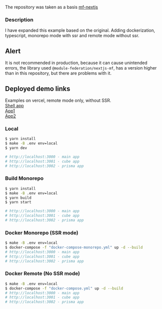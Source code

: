 
The repository was taken as a basis [mf-nextjs](https://github.com/schalela/mf-nextjs "mf-nextjs")

### Description 
I have expanded this example based on the original. 
Adding dockerization, typescript, monorepo mode with ssr and remote mode without ssr.

## Alert
It is not recommended in production, because it can cause unintended errors, 
the library used ``@module-federation/nextjs-mf``, has a version higher than 
in this repository, but there are problems with it.

## Deployed demo links
Examples on vercel, remote mode only, without SSR.  
[Shell app](https://mf-nextjs-psi.vercel.app/ "Shell app")   
[App1](https://mf-nextjs-app1.vercel.app/ "App1")  
[App2](https://mf-nextjs-app2.vercel.app/ "App2") 


### Local
```sh
$ yarn install
$ make -B .env env=local
$ yarn dev

# http://localhost:3000 - main app
# http://localhost:3001 - cube app
# http://localhost:3002 - prisma app
```

### Build Monorepo
```sh
$ yarn install
$ make -B .env env=local
$ yarn build
$ yarn start

# http://localhost:3000 - main app
# http://localhost:3001 - cube app
# http://localhost:3002 - prisma app
```

### Docker Monorepo (SSR mode)
```sh
$ make -B .env env=local
$ docker-compose -f "docker-compose-monorepo.yml" up -d --build 
# http://localhost:3000 - main app
# http://localhost:3001 - cube app
# http://localhost:3002 - prisma app
```

### Docker Remote (No SSR mode)
```sh
$ make -B .env env=local
$ docker-compose -f "docker-compose.yml" up -d --build 
# http://localhost:3000 - main app
# http://localhost:3001 - cube app
# http://localhost:3002 - prisma app
```

